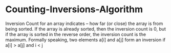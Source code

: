 # Counting-Inversions-Algorithm

Inversion Count for an array indicates – how far (or close) the array is from being sorted. 
If the array is already sorted, then the inversion count is 0, but if the array is sorted in the reverse order, the inversion count is the maximum. 
Formally speaking, two elements a[i] and a[j] form an inversion if a[i] > a[j] and i < j 
